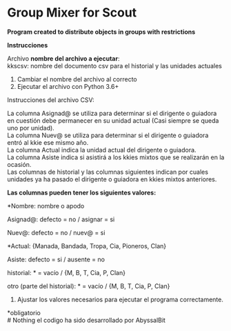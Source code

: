 # Group Mixer for Scout
**Program created to distribute objects in groups with restrictions**

**Instrucciones**

Archivo __nombre del archivo a ejecutar__:   
kkscsv: nombre del documento csv para el historial y las unidades actuales  
1. Cambiar el nombre del archivo al correcto  
2. Ejecutar el archivo con Python 3.6+  

Instrucciones del archivo CSV:

La columna Asignad@ se utiliza para determinar si el dirigente o guiadora en 
cuestión debe permanecer en su unidad actual (Casi siempre se queda uno por unidad).  
La columna Nuev@ se utiliza para determinar si el dirigente o guiadora entró al kkie
ese mismo año.  
La columna Actual indica la unidad actual del dirigente o guiadora.  
La columna Asiste indica si asistirá a los kkies mixtos que se realizarán en la ocasión.  
Las columnas de historial y las columnas siguientes indican por cuales unidades ya ha 
pasado el dirigente o guiadora en kkies mixtos anteriores.  


**Las columnas pueden tener los siguientes valores:**

*Nombre: nombre o apodo

Asignad@: defecto = no / asignar = si

Nuev@: defecto = no / nuev@ = si

*Actual: {Manada, Bandada, Tropa, Cia, Pioneros, Clan}

Asiste: defecto = si / ausente = no

historial: * = vacío / {M, B, T, Cia, P, Clan}

otro (parte del historial): * = vacío / {M, B, T, Cia, P, Clan}

1. Ajustar los valores necesarios para ejecutar el programa correctamente.


*obligatorio  
\# Nothing el codigo ha sido desarrollado por AbyssalBit


